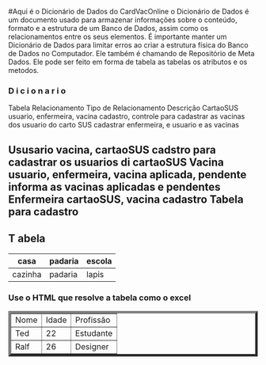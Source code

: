 #Aqui é o Dicionário de Dados do CardVacOnline
o Dicionário de Dados é um documento usado para armazenar informações sobre o conteúdo, formato e a estrutura de um
Banco de Dados, assim como os relacionamentos entre os seus elementos.
É importante manter um Dicionário de Dados para limitar erros ao criar a estrutura física do Banco de Dados no Computador.
Ele também é chamando de Repositório de Meta Dados.
Ele pode ser feito em forma de tabela as tabelas os atributos e os metodos.

### D i c i o n a r i o
 Tabela           Relacionamento            Tipo de Relacionamento      Descrição
CartaoSUS    usuario, enfermeira, vacina      cadastro, controle       para cadastrar as vacinas dos usuario do carto SUS
                                                cadastrar enfermeira, e usuario e as vacinas
                                                                   
Ususario      vacina, cartaoSUS                  cadstro               para cadastrar os usuarios di cartaoSUS
Vacina       usuario, enfermeira, vacina        aplicada, pendente     informa as vacinas aplicadas e pendentes
Enfermeira   cartaoSUS, vacina                  cadastro               Tabela para cadastro
--------------
T     abela
----------
casa | padaria | escola
-|-|-
cazinha| padaria| lapis
### Use o HTML que resolve a tabela como o excel
<table border="5">
    <tr>
        <td>Nome</td>
        <td>Idade</td>
        <td>Profissão </td>
    </tr>
    <tr>
        <td>Ted</td>
        <td>22</td>
        <td>Estudante</td>
    </tr>
    <tr >
        <td>Ralf</td>
        <td>26</td>
        <td>Designer</td>
    </tr>
</table>